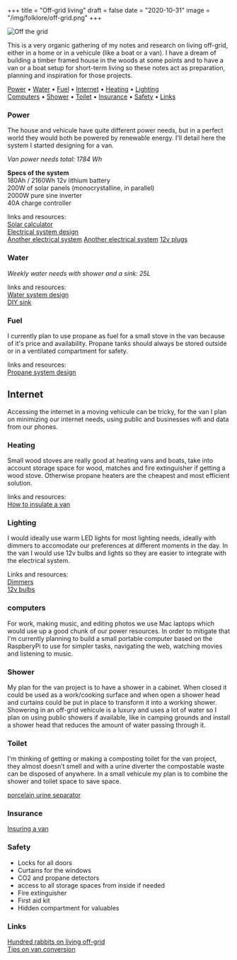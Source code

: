 +++
title = "Off-grid living"
draft = false
date = "2020-10-31"
image = "/img/folklore/off-grid.png"
+++

![Off the grid](/img/folklore/off-grid.png)

This is a very organic gathering of my notes and research on living off-grid, either in a home or in a vehicule (like a boat or a van). I have a dream of building a timber framed house in the woods at some points and to have a van or a boat setup for short-term living so these notes act as preparation, planning and inspiration for those projects.

[Power](#power) •
[Water](#water) •
[Fuel](#fuel) •
[Internet](#internet) •
[Heating](#heating) •
[Lighting](#lighting)  
[Computers](#computers) •
[Shower](#shower) •
[Toilet](#toilet) •
[Insurance](#insurance) •
[Safety](#safety) •
[Links](#links)

### Power

The house and vehicule have quite different power needs, but in a perfect world they would both be powered by renewable energy. I'll detail here the system I started designing for a van.

_Van power needs total: 1784 Wh_

**Specs of the system**  
180Ah / 2160Wh 12v lithium battery  
200W of solar panels (monocrystalline, in parallel)  
2000W pure sine inverter  
40A charge controller   


links and resources:  
[Solar calculator](https://www.parkedinparadise.com/solar-calculator/)  
[Electrical system design](https://www.cheaprvliving.com/electrical/electricity/)  
[Another electrical system](https://www.parkedinparadise.com/electrical/)
[Another electrical system](https://faroutride.com/electrical-system/)
[12v plugs](https://www.marineoutfitters.ca/index.cfm?category=10002|10378|10368&product=56587211&code=900000001627)

### Water

_Weekly water needs with shower and a sink: 25L_

links and resources:  
[Water system design](https://faroutride.com/water-system/)  
[DIY sink](https://vanlifecustoms.com/blog/diysink)

### Fuel

I currently plan to use propane as fuel for a small stove in the van because of it's price and availability.
Propane tanks should always be stored outside or in a ventilated compartment for safety.

links and resources:  
[Propane system design](https://faroutride.com/propane-system/)

## Internet

Accessing the internet in a moving vehicule can be tricky, for the van I plan on minimizing our internet needs, using public and businesses wifi and data from our phones.

### Heating

Small wood stoves are really good at heating vans and boats, take into account storage space for wood, matches and fire extinguisher if getting a wood stove. Otherwise propane heaters are the cheapest and most efficient solution.

links and resources:  
[How to insulate a van](https://www.parkedinparadise.com/insulate-van/)

### Lighting

I would ideally use warm LED lights for most lighting needs, ideally with dimmers to accomodate our preferences at different moments in the day. In the van  I would use 12v bulbs and lights so they are easier to integrate with the electrical system.

Links and resources:  
[Dimmers](https://ledmontreal.com/en/led-controllers-and-dimmers-led-montreal/b1-4-zone-rf-wall-panel-for-single-color.html)  
[12v bulbs](https://ledmontreal.com/en/led-light-bulbs-mmr16-gu10-e27-par20/7w-12v-dimmable-e27-led-light-bulb.html)

### computers

For work, making music, and editing photos we use Mac laptops which would use up a good chunk of our power resources. In order to mitigate that I'm currently planning to build a small portable computer based on the RaspberyPi to use for simpler tasks, navigating the web, watching movies and listening to music.

### Shower

My plan for the van project is to have a shower in a cabinet. When closed it could be used as a work/cooking surface and when open a shower head and curtains could be put in place to transform it into a working shower. Showering in an off-grid vehicule is a luxury and uses a lot of water so I plan on using public showers if available, like in camping grounds and install a shower head that reduces the amount of water passing through it.

### Toilet

I'm thinking of getting or making a composting toilet for the van project, they almost doesn’t smell and with a urine diverter the compostable waste can be disposed of anywhere. In a small vehicule my plan is to combine the shower and toilet space to save space.

[porcelain urine separator](https://urineseparator.com/)

### Insurance

[Insuring a van](https://faroutride.com/van-insurance-bc/)

### Safety

- Locks for all doors
- Curtains for the windows
- CO2 and propane detectors
- access to all storage spaces from inside if needed
- Fire extinguisher
- First aid kit
- Hidden compartment for valuables

### Links

[Hundred rabbits on living off-grid](https://100r.co/site/off_the_grid.html)  
[Tips on van conversion](http://www.campervanman.co.uk/2018/09/23/best-practice-camper-van-conversion-build-tips/)
